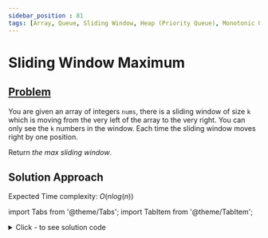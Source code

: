 ```yaml
---
sidebar_position : 81
tags: [Array, Queue, Sliding Window, Heap (Priority Queue), Monotonic Queue]
---
```


# Sliding Window Maximum

## [Problem](https://leetcode.com/problems/sliding-window-maximum/)

<p>You are given an array of integers&nbsp;<code>nums</code>, there is a sliding window of size <code>k</code> which is moving from the very left of the array to the very right. You can only see the <code>k</code> numbers in the window. Each time the sliding window moves right by one position.</p>

<p>Return <em>the max sliding window</em>.</p>

## Solution Approach

Expected Time complexity: $O(nlog(n))$

import Tabs from '@theme/Tabs';
import TabItem from '@theme/TabItem';

<details><summary>Click - to see solution code</summary>

<Tabs>
<TabItem value="cpp" label="C++">

```cpp
class Solution {
   public:
    vector<int> maxSlidingWindow(vector<int>& nums, int k) {
        map<int, int> mp;
        for (int i = 0; i < k; i++) mp[nums[i]]++;
        int n = nums.size();
        vector<int> ans;
        auto itr = mp.end();
        itr--;
        ans.push_back((*itr).first);
        for (int i = k; i < n; i++) {
            mp[nums[i]]++;
            mp[nums[i - k]]--;
            if (mp[nums[i - k]] == 0) {
                mp.erase(nums[i - k]);
            }
            itr = mp.end();
            itr--;
            ans.push_back((*itr).first);
        }

        return ans;
    }
};

```
</TabItem>
</Tabs>

</details>
